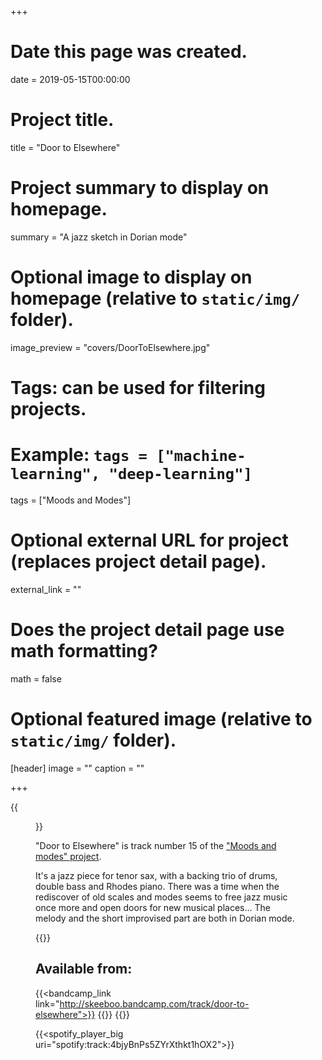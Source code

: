 +++
# Date this page was created.
date = 2019-05-15T00:00:00

# Project title.
title = "Door to Elsewhere"

# Project summary to display on homepage.
summary = "A jazz sketch in Dorian mode"

# Optional image to display on homepage (relative to `static/img/` folder).
image_preview = "covers/DoorToElsewhere.jpg"

# Tags: can be used for filtering projects.
# Example: `tags = ["machine-learning", "deep-learning"]`
tags = ["Moods and Modes"]

# Optional external URL for project (replaces project detail page).
external_link = ""

# Does the project detail page use math formatting?
math = false

# Optional featured image (relative to `static/img/` folder).
[header]
image = ""
caption = ""

+++

{{<figure src="/img/covers/DoorToElsewhere.jpg" width="320" link="https://distrokid.com/hyperfollow/skeeboo/door-to-elsewhere" target="_blank">}}

"Door to Elsewhere" is track number 15 of the ["Moods and modes" project](/post/moods_and_modes). 

It's a jazz piece for tenor sax, with a backing trio of drums, double bass and Rhodes piano. There was a time when the rediscover of old scales and modes seems to free jazz music once more and open doors for new musical places... 
The melody and the short improvised part are both in Dorian mode.

{{<bandcamp title="Door to Elsewhere" track="3269643760" link="http://skeeboo.bandcamp.com/track/door-to-elsewhere">}}

## Available from:

{{<bandcamp_link link="http://skeeboo.bandcamp.com/track/door-to-elsewhere">}}
{{<spotify link="https://open.spotify.com/track/4bjyBnPs5ZYrXthkt1hOX2">}}
{{<itunes link="https://itunes.apple.com/us/album/door-to-elsewhere-single/1462415196">}}

{{<spotify_player_big uri="spotify:track:4bjyBnPs5ZYrXthkt1hOX2">}}
